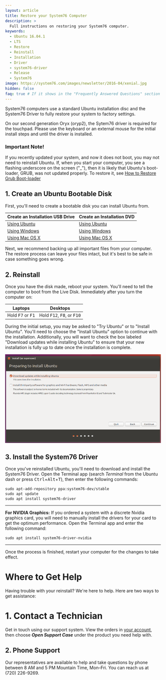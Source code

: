 ```yaml
---
layout: article
title: Restore your System76 Computer
description: >
  Full instructions on restoring your System76 computer.
keywords:
  - Ubuntu 16.04.1
  - LTS
  - Restore
  - Reinstall
  - Installation
  - Driver
  - system76-driver
  - Release
  - System76
image: https://system76.com/images/newsletter/2016-04/xenial.jpg
hidden: false
faq: true # If it shows in the "Frequently Answered Questions" section
---
```



System76 computers use a standard Ubuntu installation disc and the System76 Driver to fully restore your system to factory settings.

On our second generation Oryx (oryp2), the Sytem76 driver is required for the touchpad.  Please use the keyboard or an external mouse for the initial install steps and until the driver is installed.

### Important Note!

If you recently updated your system, and now it does not boot, you may not need to reinstall Ubuntu. If, when you start your computer, you see a flashing underscore on the screen ("\_"), then it is likely that Ubuntu's boot-loader, GRUB, was not updated properly. To restore it, see [How to Restore Grub Boot-loader](http://docs.system76.com/articles/grub)

## 1. Create an Ubuntu Bootable Disk

First, you'll need to create a bootable disk you can install Ubuntu from.

Create an Installation USB Drive  | Create an Installation DVD
--------------------------------- | ---------------------------
[Using Ubuntu](http://www.ubuntu.com/download/desktop/create-a-usb-stick-on-ubuntu) | [Using Ubuntu](http://www.ubuntu.com/download/desktop/burn-a-dvd-on-ubuntu)
[Using Windows](http://www.ubuntu.com/download/desktop/create-a-usb-stick-on-windows) | [Using Windows](http://www.ubuntu.com/download/desktop/burn-a-dvd-on-windows)
[Using Mac OS X](http://www.ubuntu.com/download/desktop/create-a-usb-stick-on-mac-osx) | [Using Mac OS X](http://www.ubuntu.com/download/desktop/burn-a-dvd-on-mac-osx)

Next, we recommend backing up all important files from your computer. The restore process can leave your files intact, but it's best to be safe in case something goes wrong.

## 2. Reinstall

Once you have the disk made, reboot your system. You'll need to tell the computer to boot from the Live Disk. Immediately after you turn the computer on:

Laptops                             | Desktops
----------------------------------- | ------------------------------------
Hold <kbd>F7</kbd> or <kbd>F1</kbd> | Hold <kbd>F12</kbd>, <kbd>F8</kbd>, or <kbd>F10</kbd>

During the initial setup, you may be asked to "Try Ubuntu" or to "Install Ubuntu". You'll need to choose the "Install Ubuntu" option to continue with the installation. Additionally, you will want to check the box labeled "Download updates while installing Ubuntu" to ensure that your new installation is fully up to date once the installation is complete.

![VirtualBox Listing in USC](/images/restore/updates.png)

## 3. Install the System76 Driver

Once you've reinstalled Ubuntu, you'll need to download and install the System76 Driver. Open the Terminal app (search _Terminal_ from the Ubuntu dash or press <kbd>Ctrl</kbd>+<kbd>Alt</kbd>+<kbd>T</kbd>), then enter the following commands:

    sudo apt-add-repository ppa:system76-dev/stable
    sudo apt update
    sudo apt install system76-driver

---

**For NVIDIA Graphics:** If you ordered a system with a discrete Nvidia graphics card, you will need to manually install the drivers for your card to get the optimum performance. Open the Terminal app and enter the following command:

    sudo apt install system76-driver-nvidia

---

Once the process is finished, restart your computer for the changes to take effect.

# Where to Get Help

Having trouble with your reinstall? We're here to help. Here are two ways to get assistance:

# 1. Contact a Technician

Get in touch using our support system. View the orders in [your account](https://system76.com/my-account/orders), then choose **_Open Support Case_** under the product you need help with.

## 2. Phone Support

Our representatives are available to help and take questions by phone between 8 AM and 5 PM Mountain Time, Mon–Fri. You can reach us at (720) 226-9269.
